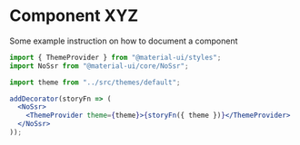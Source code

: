 # Component XYZ

Some example instruction on how to document a component

```jsx
import { ThemeProvider } from "@material-ui/styles";
import NoSsr from "@material-ui/core/NoSsr";

import theme from "../src/themes/default";

addDecorator(storyFn => (
  <NoSsr>
    <ThemeProvider theme={theme}>{storyFn({ theme })}</ThemeProvider>
  </NoSsr>
));
```
